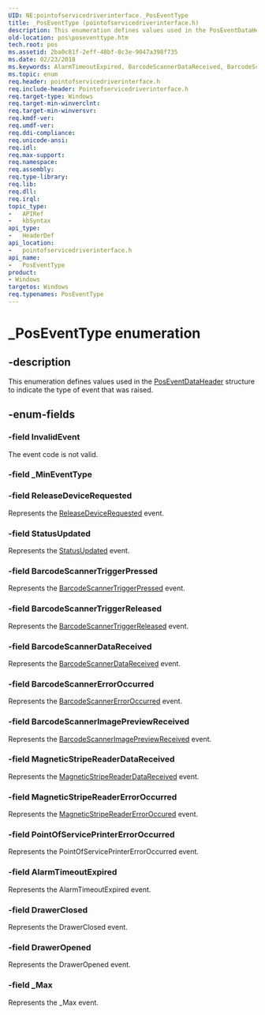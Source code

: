 ```yaml
---
UID: NE:pointofservicedriverinterface._PosEventType
title: _PosEventType (pointofservicedriverinterface.h)
description: This enumeration defines values used in the PosEventDataHeader structure to indicate the type of event that was raised.
old-location: pos\poseventtype.htm
tech.root: pos
ms.assetid: 2ba0c81f-2eff-48bf-8c3e-9047a398f735
ms.date: 02/23/2018
ms.keywords: AlarmTimeoutExpired, BarcodeScannerDataReceived, BarcodeScannerErrorOccurred, BarcodeScannerImagePreviewReceived, BarcodeScannerTriggerPressed, BarcodeScannerTriggerReleased, DrawerClosed, DrawerOpened, InvalidEvent, MagneticStripeReaderDataReceived, MagneticStripeReaderErrorOccurred, PointOfServicePrinterErrorOccurred, PosEventType, PosEventType enumeration, ReleaseDeviceRequested, StatusUpdated, _Max, _PosEventType, pointofservicedriverinterface/AlarmTimeoutExpired, pointofservicedriverinterface/BarcodeScannerDataReceived, pointofservicedriverinterface/BarcodeScannerErrorOccurred, pointofservicedriverinterface/BarcodeScannerImagePreviewReceived, pointofservicedriverinterface/BarcodeScannerTriggerPressed, pointofservicedriverinterface/BarcodeScannerTriggerReleased, pointofservicedriverinterface/DrawerClosed, pointofservicedriverinterface/DrawerOpened, pointofservicedriverinterface/InvalidEvent, pointofservicedriverinterface/MagneticStripeReaderDataReceived, pointofservicedriverinterface/MagneticStripeReaderErrorOccurred, pointofservicedriverinterface/PointOfServicePrinterErrorOccurred, pointofservicedriverinterface/PosEventType, pointofservicedriverinterface/ReleaseDeviceRequested, pointofservicedriverinterface/StatusUpdated, pointofservicedriverinterface/_Max, pos.poseventtype
ms.topic: enum
req.header: pointofservicedriverinterface.h
req.include-header: Pointofservicedriverinterface.h
req.target-type: Windows
req.target-min-winverclnt: 
req.target-min-winversvr: 
req.kmdf-ver: 
req.umdf-ver: 
req.ddi-compliance: 
req.unicode-ansi: 
req.idl: 
req.max-support: 
req.namespace: 
req.assembly: 
req.type-library: 
req.lib: 
req.dll: 
req.irql: 
topic_type:
-	APIRef
-	kbSyntax
api_type:
-	HeaderDef
api_location:
-	pointofservicedriverinterface.h
api_name:
-	PosEventType
product:
- Windows
targetos: Windows
req.typenames: PosEventType
---
```


# _PosEventType enumeration


## -description


This enumeration defines values used in the <a href="https://msdn.microsoft.com/library/windows/hardware/dn772232">PosEventDataHeader</a> structure to indicate the type of event that was raised.


## -enum-fields




### -field InvalidEvent

The event code is not valid.


### -field _MinEventType


### -field ReleaseDeviceRequested

Represents the <a href="https://msdn.microsoft.com/library/windows/hardware/dn790033">ReleaseDeviceRequested</a> event.


### -field StatusUpdated

Represents the <a href="https://msdn.microsoft.com/library/windows/hardware/dn790040">StatusUpdated</a> event.


### -field BarcodeScannerTriggerPressed

Represents the <a href="https://msdn.microsoft.com/library/windows/hardware/dn757468">BarcodeScannerTriggerPressed</a> event.


### -field BarcodeScannerTriggerReleased

Represents the <a href="https://msdn.microsoft.com/library/windows/hardware/dn757469">BarcodeScannerTriggerReleased</a> event.


### -field BarcodeScannerDataReceived

Represents the <a href="https://msdn.microsoft.com/library/windows/hardware/dn757463">BarcodeScannerDataReceived</a> event.


### -field BarcodeScannerErrorOccurred

Represents the <a href="https://msdn.microsoft.com/library/windows/hardware/dn757464">BarcodeScannerErrorOccurred</a> event.


### -field BarcodeScannerImagePreviewReceived

Represents the <a href="https://msdn.microsoft.com/library/windows/hardware/dn757466">BarcodeScannerImagePreviewReceived</a> event.


### -field MagneticStripeReaderDataReceived

Represents the <a href="https://msdn.microsoft.com/library/windows/hardware/dn772149">MagneticStripeReaderDataReceived</a> event.


### -field MagneticStripeReaderErrorOccurred

Represents the <a href="https://msdn.microsoft.com/library/windows/hardware/dn772151">MagneticStripeReaderErrorOccured</a> event.


### -field PointOfServicePrinterErrorOccurred

Represents the PointOfServicePrinterErrorOccurred event.


### -field AlarmTimeoutExpired

Represents the AlarmTimeoutExpired event.


### -field DrawerClosed

Represents the DrawerClosed event.


### -field DrawerOpened

Represents the DrawerOpened event.


### -field _Max

Represents the _Max event.

